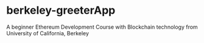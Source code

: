 # berkeley-greeterApp
A beginner Ethereum Development Course with Blockchain technology from University of California, Berkeley
